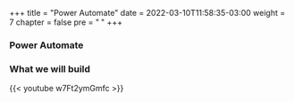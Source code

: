 +++
title = "Power Automate"
date = 2022-03-10T11:58:35-03:00
weight = 7
chapter = false
pre = "<b> </b>"
+++

### Power Automate


### What we will build
{{< youtube w7Ft2ymGmfc >}}
